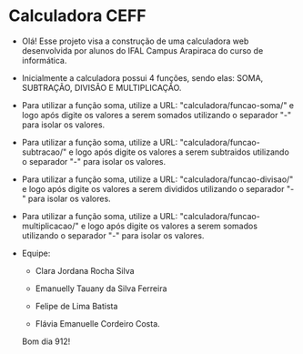 # Calculadora CEFF 

- Olá! Esse projeto visa a construção de uma calculadora web desenvolvida por alunos do IFAL Campus Arapiraca do curso de informática. 
  
- Inicialmente a calculadora possui 4 funções, sendo elas: SOMA, SUBTRAÇÃO, DIVISÃO E MULTIPLICAÇÃO.

- Para utilizar a função soma, utilize a URL: "calculadora/funcao-soma/" e logo após digite os valores a serem somados utilizando o separador "-" para isolar os valores.

- Para utilizar a função soma, utilize a URL: "calculadora/funcao-subtracao/" e logo após digite os valores a serem subtraidos utilizando o separador "-" para isolar os valores.

- Para utilizar a função soma, utilize a URL: "calculadora/funcao-divisao/" e logo após digite os valores a serem divididos utilizando o separador "-" para isolar os valores.

- Para utilizar a função soma, utilize a URL: "calculadora/funcao-multiplicacao/" e logo após digite os valores a serem somados utilizando o separador "-" para isolar os valores.


- Equipe: 

  - Clara Jordana Rocha Silva

  - Emanuelly Tauany da Silva Ferreira

  - Felipe de Lima Batista

  - Flávia Emanuelle Cordeiro Costa.

  Bom dia 912!
